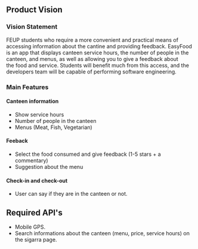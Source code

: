 ## Product Vision

### Vision Statement
FEUP students who require a more convenient and practical means of accessing information about the cantine and providing feedback.
EasyFood is an app that displays canteen service hours, the number of people in the canteen, and menus, as well as allowing you to give a feedback about the food and service.
Students will benefit much from this access, and the developers team will be capable of performing software engineering.

### Main Features
#### Canteen information 
- Show service hours
- Number of people in the canteen
- Menus (Meat, Fish, Vegetarian) 

#### Feeback
- Select the food consumed and give feedback (1-5 stars + a commentary)
- Suggestion about the menu

#### Check-in and check-out
- User can say if they are in the canteen or not.

## Required API's
- Mobile GPS.
- Search informations about the canteen (menu, price, service hours) on the sigarra page.
